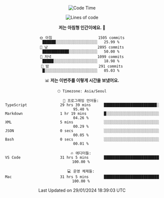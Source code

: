 <div align="center">

<br />

 <!--START_SECTION:waka-->
![Code Time](http://img.shields.io/badge/Code%20Time-1%2C991%20hrs%203%20mins-blue)

![Lines of code](https://img.shields.io/badge/%EC%A0%80%EB%8A%94%20%EC%97%AC%ED%83%9C%EA%B9%8C%EC%A7%80%20-3.5%20million%20%EC%A4%84%EC%9D%98%20%EC%BD%94%EB%93%9C%EB%A5%BC%20%EC%9E%91%EC%84%B1%ED%96%88%EC%96%B4%EC%9A%94.-blue)

**저는 아침형 인간이에요. 🐤** 

```text
🌞 아침                     1505 commits        ██████░░░░░░░░░░░░░░░░░░░   25.99 % 
🌆 낮　                     2895 commits        ████████████░░░░░░░░░░░░░   50.00 % 
🌃 저녁                     1099 commits        █████░░░░░░░░░░░░░░░░░░░░   18.98 % 
🌙 밤　                     291 commits         █░░░░░░░░░░░░░░░░░░░░░░░░   05.03 % 
```


📊 **저는 이번주를 이렇게 시간을 보냈어요.** 

```text
🕑︎ Timezone: Asia/Seoul

💬 프로그래밍 언어들: 
TypeScript               29 hrs 39 mins      ████████████████████████░   95.40 % 
Markdown                 1 hr 19 mins        █░░░░░░░░░░░░░░░░░░░░░░░░   04.26 % 
XML                      5 mins              ░░░░░░░░░░░░░░░░░░░░░░░░░   00.29 % 
JSON                     0 secs              ░░░░░░░░░░░░░░░░░░░░░░░░░   00.05 % 
Bash                     0 secs              ░░░░░░░░░░░░░░░░░░░░░░░░░   00.01 % 

🔥 에디터들: 
VS Code                  31 hrs 5 mins       █████████████████████████   100.00 % 

💻 운영 체제들: 
Mac                      31 hrs 5 mins       █████████████████████████   100.00 % 
```


 Last Updated on 29/01/2024 18:39:03 UTC
<!--END_SECTION:waka-->

</div>

